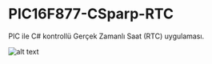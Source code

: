 # PIC16F877-CSparp-RTC
PIC ile C# kontrollü Gerçek Zamanlı Saat (RTC) uygulaması. 

![alt text](https://www.mcu-turkey.com/wp-content/uploads/2011/12/Analog1-300x205.png "RTC Analog Saat Uygulaması")
